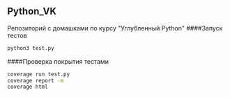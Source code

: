 ## Python_VK
Репозиторий с домашками по курсу "Углубленный Python"
####Запуск тестов
``` bash 
python3 test.py
```

####Проверка покрытия тестами
``` bash 
coverage run test.py
coverage report -m
coverage html
```